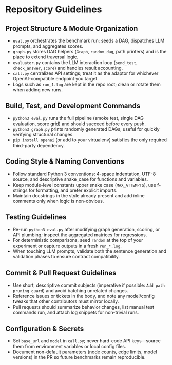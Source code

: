 # Repository Guidelines

## Project Structure & Module Organization
- `eval.py` orchestrates the benchmark run: seeds a DAG, dispatches LLM prompts, and aggregates scores.
- `graph.py` stores DAG helpers (`Graph`, `random_dag`, path printers) and is the place to extend traversal logic.
- `evaluator.py` contains the LLM interaction loop (`send_test`, `check_answer`, `score`) and handles result accounting.
- `call.py` centralizes API settings; treat it as the adaptor for whichever OpenAI-compatible endpoint you target.
- Logs such as `run_1.log` are kept in the repo root; clean or rotate them when adding new runs.

## Build, Test, and Development Commands
- `python3 eval.py` runs the full pipeline (smoke test, single DAG evaluation, score grid) and should succeed before every push.
- `python3 graph.py` prints randomly generated DAGs; useful for quickly verifying structural changes.
- `pip install openai` (or add to your virtualenv) satisfies the only required third-party dependency.

## Coding Style & Naming Conventions
- Follow standard Python 3 conventions: 4-space indentation, UTF-8 source, and descriptive snake_case for functions and variables.
- Keep module-level constants upper snake case (`MAX_ATTEMPTS`), use f-strings for formatting, and prefer explicit imports.
- Maintain docstrings in the style already present and add inline comments only when logic is non-obvious.

## Testing Guidelines
- Re-run `python3 eval.py` after modifying graph generation, scoring, or API plumbing; inspect the aggregated matrices for regressions.
- For deterministic comparisons, seed `random` at the top of your experiment or capture outputs in a fresh `run_*.log`.
- When touching LLM prompts, validate both the sentence generation and validation phases to ensure contract compatibility.

## Commit & Pull Request Guidelines
- Use short, descriptive commit subjects (imperative if possible: `Add path pruning guard`) and avoid batching unrelated changes.
- Reference issues or tickets in the body, and note any model/config tweaks that other contributors must mirror locally.
- Pull requests should summarize behavior changes, list manual test commands run, and attach log snippets for non-trivial runs.

## Configuration & Secrets
- Set `base_url` and `model` in `call.py`; never hard-code API keys—source them from environment variables or local config files.
- Document non-default parameters (node counts, edge limits, model versions) in the PR so future benchmarks remain reproducible.
